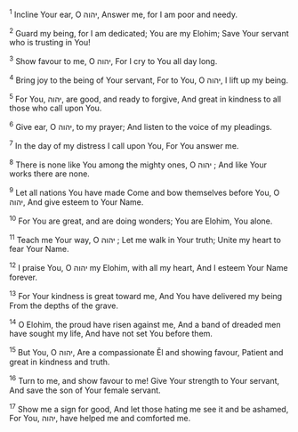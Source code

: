 <sup>1</sup> Incline Your ear, O יהוה, Answer me, for I am poor and needy.

<sup>2</sup> Guard my being, for I am dedicated; You are my Elohim; Save Your servant who is trusting in You!

<sup>3</sup> Show favour to me, O יהוה, For I cry to You all day long.

<sup>4</sup> Bring joy to the being of Your servant, For to You, O יהוה, I lift up my being.

<sup>5</sup> For You, יהוה, are good, and ready to forgive, And great in kindness to all those who call upon You.

<sup>6</sup> Give ear, O יהוה, to my prayer; And listen to the voice of my pleadings.

<sup>7</sup> In the day of my distress I call upon You, For You answer me.

<sup>8</sup> There is none like You among the mighty ones, O יהוה ; And like Your works there are none.

<sup>9</sup> Let all nations You have made Come and bow themselves before You, O יהוה, And give esteem to Your Name.

<sup>10</sup> For You are great, and are doing wonders; You are Elohim, You alone.

<sup>11</sup> Teach me Your way, O יהוה ; Let me walk in Your truth; Unite my heart to fear Your Name.

<sup>12</sup> I praise You, O יהוה my Elohim, with all my heart, And I esteem Your Name forever.

<sup>13</sup> For Your kindness is great toward me, And You have delivered my being From the depths of the grave.

<sup>14</sup> O Elohim, the proud have risen against me, And a band of dreaded men have sought my life, And have not set You before them.

<sup>15</sup> But You, O יהוה, Are a compassionate Ĕl and showing favour, Patient and great in kindness and truth.

<sup>16</sup> Turn to me, and show favour to me! Give Your strength to Your servant, And save the son of Your female servant.

<sup>17</sup> Show me a sign for good, And let those hating me see it and be ashamed, For You, יהוה, have helped me and comforted me.


